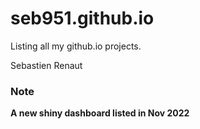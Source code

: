 # seb951.github.io

Listing all my github.io projects.

Sebastien Renaut

### Note  
**A new shiny dashboard listed in Nov 2022**
